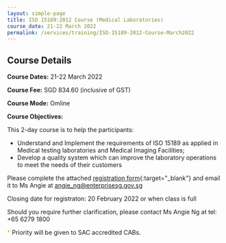 ```yaml
---
layout: simple-page
title: ISO 15189:2012 Course (Medical Laboratories)
course_date: 21-22 March 2022
permalink: /services/training/ISO-15189-2012-Course-March2022
---
```


## Course Details
**Course Dates:**  21-22 March 2022

**Course Fee:**  SGD 834.60 (inclusive of GST) 
 
**Course Mode:**  Omline

**Course Objectives:**

This 2-day course is to help the participants:
* Understand and Implement the requirements of ISO 15189 as applied in Medical testing laboratories and Medical Imaging Facilities;
* Develop a quality system which can improve the laboratory operations to meet the needs of their customers
 
Please complete the attached [registration form](/files/registration-forms/xxx.docx){:target="_blank"} and email it to Ms Angie at <angie_ng@enterprisesg.gov.sg>

Closing date for registraton:  20 February 2022 or when class is full
  
Should you require further clarification, please contact Ms Angie Ng at tel: +65 6279 1800 

<span style="color:orange;">*</span> Priority will be given to SAC accredited CABs.  
